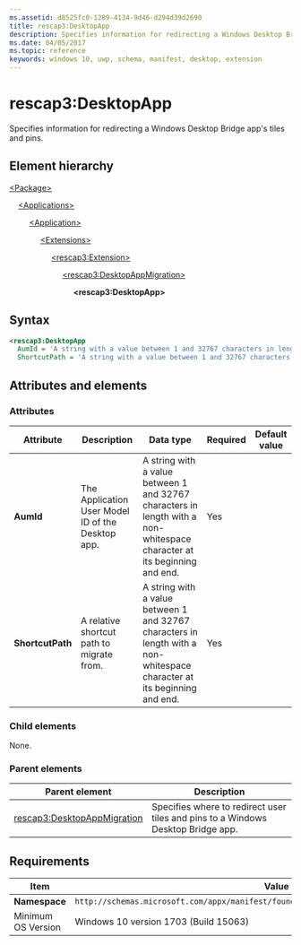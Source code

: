 ```yaml
---
ms.assetid: d8525fc0-1289-4134-9d46-d294d39d2690
title: rescap3:DesktopApp
description: Specifies information for redirecting a Windows Desktop Bridge app's tiles and pins.
ms.date: 04/05/2017
ms.topic: reference
keywords: windows 10, uwp, schema, manifest, desktop, extension 
---
```


# rescap3:DesktopApp

Specifies information for redirecting a Windows Desktop Bridge app's tiles and pins.

## Element hierarchy

[\<Package\>](element-package.md)

&nbsp;&nbsp;&nbsp;&nbsp;[\<Applications\>](element-applications.md)

&nbsp;&nbsp;&nbsp;&nbsp; &nbsp;&nbsp;&nbsp;&nbsp;[\<Application\>](element-application.md)

&nbsp;&nbsp;&nbsp;&nbsp; &nbsp;&nbsp;&nbsp;&nbsp; &nbsp;&nbsp;&nbsp;&nbsp;[\<Extensions\>](element-1-extensions.md)

&nbsp;&nbsp;&nbsp;&nbsp; &nbsp;&nbsp;&nbsp;&nbsp; &nbsp;&nbsp;&nbsp;&nbsp; &nbsp;&nbsp;&nbsp;&nbsp;[\<rescap3:Extension\>](element-rescap3-extension.md)

&nbsp;&nbsp;&nbsp;&nbsp; &nbsp;&nbsp;&nbsp;&nbsp; &nbsp;&nbsp;&nbsp;&nbsp; &nbsp;&nbsp;&nbsp;&nbsp; &nbsp;&nbsp;&nbsp;&nbsp;[\<rescap3:DesktopAppMigration\>](element-rescap3-desktopappmigration.md)

&nbsp;&nbsp;&nbsp;&nbsp; &nbsp;&nbsp;&nbsp;&nbsp; &nbsp;&nbsp;&nbsp;&nbsp; &nbsp;&nbsp;&nbsp;&nbsp; &nbsp;&nbsp;&nbsp;&nbsp; &nbsp;&nbsp;&nbsp;&nbsp;**\<rescap3:DesktopApp\>**

## Syntax

```xml
<rescap3:DesktopApp
  AumId = 'A string with a value between 1 and 32767 characters in length with a non-whitespace character at its beginning and end.'
  ShortcutPath = 'A string with a value between 1 and 32767 characters in length with a non-whitespace character at its beginning and end.' />
```

## Attributes and elements

### Attributes

| Attribute | Description | Data type | Required | Default value |
|-|-|-|-|-|
| **AumId** | The Application User Model ID of the Desktop app. | A string with a value between 1 and 32767 characters in length with a non-whitespace character at its beginning and end. | Yes |  |
| **ShortcutPath** | A relative shortcut path to migrate from. | A string with a value between 1 and 32767 characters in length with a non-whitespace character at its beginning and end. | Yes |  |

### Child elements

None.

### Parent elements

| Parent element | Description |
|-|-|
| [rescap3:DesktopAppMigration](element-rescap3-desktopappmigration.md) | Specifies where to redirect user tiles and pins to a Windows Desktop Bridge app. |

## Requirements

| Item | Value |
|--|--|
| **Namespace** | `http://schemas.microsoft.com/appx/manifest/foundation/windows10/restrictedcapabilities/3` |
| Minimum OS Version | Windows 10 version 1703 (Build 15063) |
